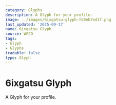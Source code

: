 ```yaml
---
category: Glyphs
description: A Glyph for your profile.
image: ../images/6ixgatsu-glyph-fd8eb7ed1f.png
last_updated: '2025-09-17'
name: 6ixgatsu Glyph
source: WFCD
tags:
- Glyph
- Glyphs
tradable: false
type: Glyph
---
```


# 6ixgatsu Glyph

A Glyph for your profile.

